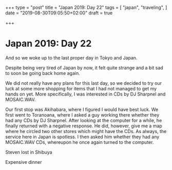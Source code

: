 +++
type = "post"
title = "Japan 2019: Day 22"
tags = [
  "japan",
  "traveling",
]
date = "2019-08-30T09:05:50+02:00"
draft = true

+++

# Japan 2019: Day 22

And so we woke up to the last proper day in Tokyo and Japan.

Despite being very tired of Japan by now, it felt quite strange and a bit sad to soon be going back home again.

We did not really have any plans for this last day, so we decided to try our luck at some more shopping for items that I had not managed to get my hands on yet. More specifically, I was interested in CDs by DJ Sharpnel and MOSAIC.WAV.

Our first stop was Akihabara, where I figured I would have best luck. We first went to Toranoana, where I asked a guy working there whether they had any CDs by DJ Sharpnel. After looking at the computer for a while, he finally returned with a negative response. He did, however, give me a map where he circled two other stores which might have the CDs. As always, the service here in Japan is spotless. I then asked him whether they had any MOSAIC.WAV CDs, whereupon he once again turned to the computer. 

Steven lost in Shibuya

Expensive dinner
